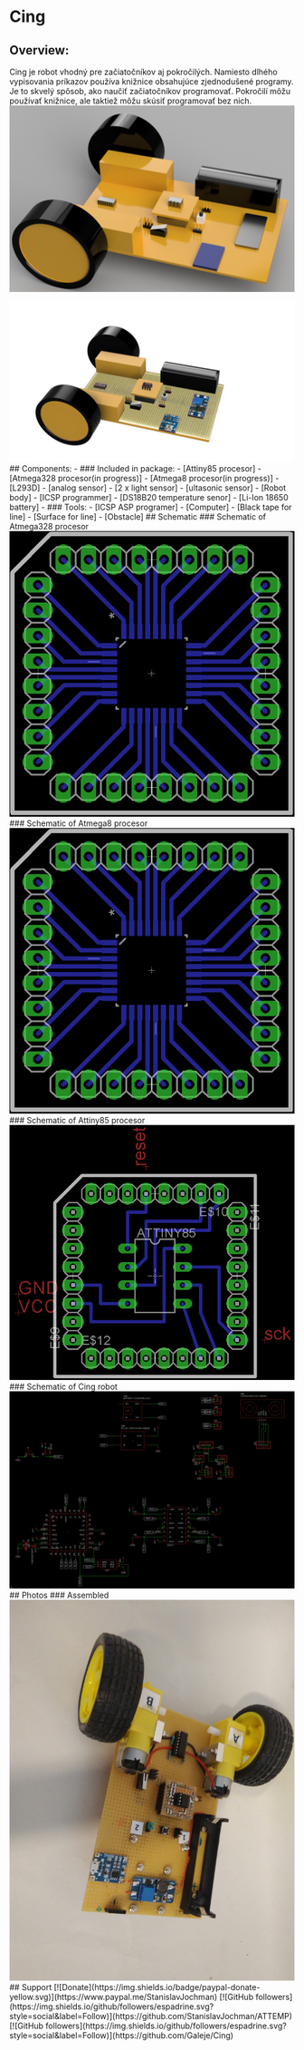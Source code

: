 # Cing

## Overview:
Cing je robot vhodný pre začiatočníkov aj pokročilých. Namiesto dlhého vypisovania príkazov používa knižnice obsahujúce zjednodušené programy. Je to skvelý spôsob, ako naučiť začiatočníkov programovať. Pokročilí môžu používať knižnice, ale taktiež môžu skúsiť programovať bez nich. 
<img src="https://github.com/Galeje/Cing/blob/master/Pictures/Cing_digitalmodel1.png" alt="hi" class="inline"/>

<img src="https://github.com/Galeje/Cing/blob/master/Pictures/Cing_digitalmodel2.png" alt="hi" class="inline"/>
## Components:
 - ### Included in package:
   - [Attiny85 procesor]
   - [Atmega328 procesor(in progress)]
   - [Atmega8 procesor(in progress)]
   - [L293D]
   - [analog sensor]
   - [2 x light sensor]
   - [ultasonic sensor]
   - [Robot body]
   - [ICSP programmer]
   - [DS18B20 temperature senor]
   - [Li-Ion 18650 battery]
 - ### Tools:
   - [ICSP ASP programer]
   - [Computer]
   - [Black tape for line]
   - [Surface for line]
   - [Obstacle]
## Schematic
### Schematic of Atmega328 procesor
<img src="https://github.com/Galeje/Cing/blob/master/Pictures/Atmega328_Procesor.png" alt="hi" class="inline"/>
### Schematic of Atmega8 procesor
<img src="https://github.com/Galeje/Cing/blob/master/Pictures/Atmega328_Procesor.png" alt="hi" class="inline"/>
### Schematic of Attiny85 procesor
<img src="https://github.com/Galeje/Cing/blob/master/Pictures/Attiny85_Procesor.png" alt="hi" class="inline"/>
### Schematic of Cing robot
<img src="https://github.com/Galeje/Cing/blob/master/Pictures/Cing_Schematic.png" alt="hi" class="inline"/>
## Photos
### Assembled
<img src="https://github.com/Galeje/Cing/blob/master/Pictures/Assembled_Cing.jpg" alt="hi" class="inline"/>
## Support
[![Donate](https://img.shields.io/badge/paypal-donate-yellow.svg)](https://www.paypal.me/StanislavJochman)
[![GitHub followers](https://img.shields.io/github/followers/espadrine.svg?style=social&label=Follow)](https://github.com/StanislavJochman/ATTEMP)
[![GitHub followers](https://img.shields.io/github/followers/espadrine.svg?style=social&label=Follow)](https://github.com/Galeje/Cing)
